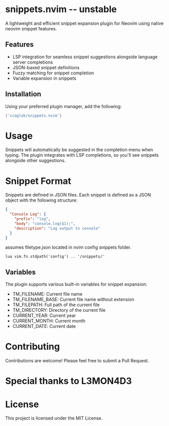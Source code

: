 # snippets.nvim -- unstable

A lightweight and efficient snippet expansion plugin for Neovim using native neovim snippet features.

## Features

- LSP integration for seamless snippet suggestions alongside language server completions
- JSON-based snippet definitions
- Fuzzy matching for snippet completion
- Variable expansion in snippets

## Installation

Using your preferred plugin manager, add the following:

```lua
{'ccaglak/snippets.nvim'}
```

# Usage
Snippets will automatically be suggested in the completion menu when typing. The plugin integrates with LSP completions, so you'll see snippets alongside other suggestions.

# Snippet Format
Snippets are defined in JSON files. Each snippet is defined as a JSON object with the following structure:
```json
{
  "Console Log": {
    "prefix": "log",
    "body": "console.log($1);",
    "description": "Log output to console"
  }
}
```
assumes filetype.json located in nvim config snippets folder.

```lua vim.fn.stdpath('config') .. '/snippets/' ```

## Variables
The plugin supports various built-in variables for snippet expansion:

- TM_FILENAME: Current file name
- TM_FILENAME_BASE: Current file name without extension
- TM_FILEPATH: Full path of the current file
- TM_DIRECTORY: Directory of the current file
- CURRENT_YEAR: Current year
- CURRENT_MONTH: Current month
- CURRENT_DATE: Current date

# Contributing
Contributions are welcome! Please feel free to submit a Pull Request.

# Special thanks to L3MON4D3

# License
This project is licensed under the MIT License.
